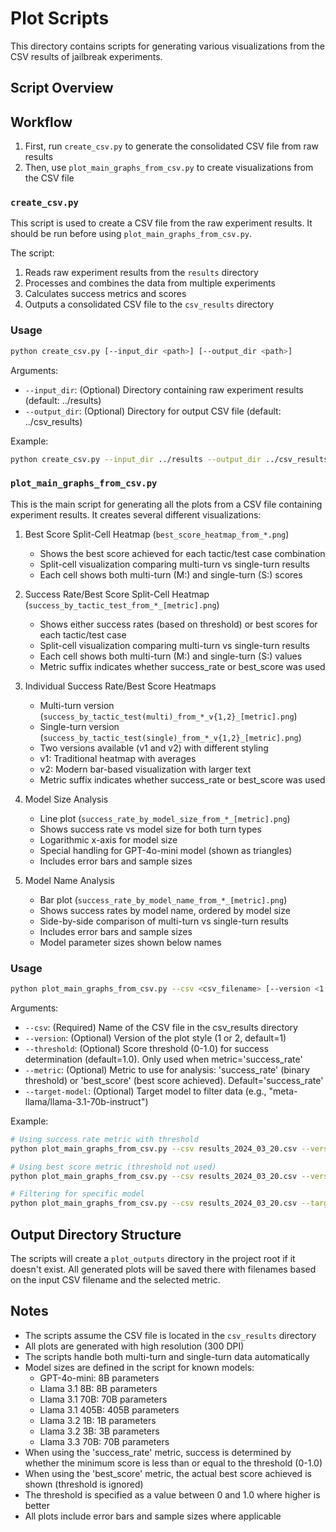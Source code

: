 # Plot Scripts

This directory contains scripts for generating various visualizations from the CSV results of jailbreak experiments.

## Script Overview

## Workflow

1. First, run `create_csv.py` to generate the consolidated CSV file from raw results
2. Then, use `plot_main_graphs_from_csv.py` to create visualizations from the CSV file


### `create_csv.py`

This script is used to create a CSV file from the raw experiment results. It should be run before using `plot_main_graphs_from_csv.py`.

The script:
1. Reads raw experiment results from the `results` directory
2. Processes and combines the data from multiple experiments
3. Calculates success metrics and scores
4. Outputs a consolidated CSV file to the `csv_results` directory

### Usage

```bash
python create_csv.py [--input_dir <path>] [--output_dir <path>]
```

Arguments:
- `--input_dir`: (Optional) Directory containing raw experiment results (default: ../results)
- `--output_dir`: (Optional) Directory for output CSV file (default: ../csv_results)

Example:
```bash
python create_csv.py --input_dir ../results --output_dir ../csv_results
```

### `plot_main_graphs_from_csv.py`

This is the main script for generating all the plots from a CSV file containing experiment results. It creates several different visualizations:

1. Best Score Split-Cell Heatmap (`best_score_heatmap_from_*.png`)
   - Shows the best score achieved for each tactic/test case combination
   - Split-cell visualization comparing multi-turn vs single-turn results
   - Each cell shows both multi-turn (M:) and single-turn (S:) scores

2. Success Rate/Best Score Split-Cell Heatmap (`success_by_tactic_test_from_*_[metric].png`)
   - Shows either success rates (based on threshold) or best scores for each tactic/test case
   - Split-cell visualization comparing multi-turn vs single-turn results
   - Each cell shows both multi-turn (M:) and single-turn (S:) values
   - Metric suffix indicates whether success_rate or best_score was used

3. Individual Success Rate/Best Score Heatmaps
   - Multi-turn version (`success_by_tactic_test(multi)_from_*_v{1,2}_[metric].png`)
   - Single-turn version (`success_by_tactic_test(single)_from_*_v{1,2}_[metric].png`)
   - Two versions available (v1 and v2) with different styling
   - v1: Traditional heatmap with averages
   - v2: Modern bar-based visualization with larger text
   - Metric suffix indicates whether success_rate or best_score was used

4. Model Size Analysis
   - Line plot (`success_rate_by_model_size_from_*_[metric].png`)
   - Shows success rate vs model size for both turn types
   - Logarithmic x-axis for model size
   - Special handling for GPT-4o-mini model (shown as triangles)
   - Includes error bars and sample sizes

5. Model Name Analysis
   - Bar plot (`success_rate_by_model_name_from_*_[metric].png`)
   - Shows success rates by model name, ordered by model size
   - Side-by-side comparison of multi-turn vs single-turn results
   - Includes error bars and sample sizes
   - Model parameter sizes shown below names

### Usage

```bash
python plot_main_graphs_from_csv.py --csv <csv_filename> [--version <1|2>] [--threshold <float>] [--metric <success_rate|best_score>] [--target-model <model_name>]
```

Arguments:
- `--csv`: (Required) Name of the CSV file in the csv_results directory
- `--version`: (Optional) Version of the plot style (1 or 2, default=1)
- `--threshold`: (Optional) Score threshold (0-1.0) for success determination (default=1.0). Only used when metric='success_rate'
- `--metric`: (Optional) Metric to use for analysis: 'success_rate' (binary threshold) or 'best_score' (best score achieved). Default='success_rate'
- `--target-model`: (Optional) Target model to filter data (e.g., "meta-llama/llama-3.1-70b-instruct")

Example:
```bash
# Using success rate metric with threshold
python plot_main_graphs_from_csv.py --csv results_2024_03_20.csv --version 2 --threshold 0.5 --metric success_rate

# Using best score metric (threshold not used)
python plot_main_graphs_from_csv.py --csv results_2024_03_20.csv --version 2 --metric best_score

# Filtering for specific model
python plot_main_graphs_from_csv.py --csv results_2024_03_20.csv --target-model meta-llama/llama-3.1-70b-instruct
```

## Output Directory Structure

The scripts will create a `plot_outputs` directory in the project root if it doesn't exist. All generated plots will be saved there with filenames based on the input CSV filename and the selected metric.

## Notes

- The scripts assume the CSV file is located in the `csv_results` directory
- All plots are generated with high resolution (300 DPI)
- The scripts handle both multi-turn and single-turn data automatically
- Model sizes are defined in the script for known models:
  - GPT-4o-mini: 8B parameters
  - Llama 3.1 8B: 8B parameters
  - Llama 3.1 70B: 70B parameters
  - Llama 3.1 405B: 405B parameters
  - Llama 3.2 1B: 1B parameters
  - Llama 3.2 3B: 3B parameters
  - Llama 3.3 70B: 70B parameters
- When using the 'success_rate' metric, success is determined by whether the minimum score is less than or equal to the threshold (0-1.0)
- When using the 'best_score' metric, the actual best score achieved is shown (threshold is ignored)
- The threshold is specified as a value between 0 and 1.0 where higher is better
- All plots include error bars and sample sizes where applicable 